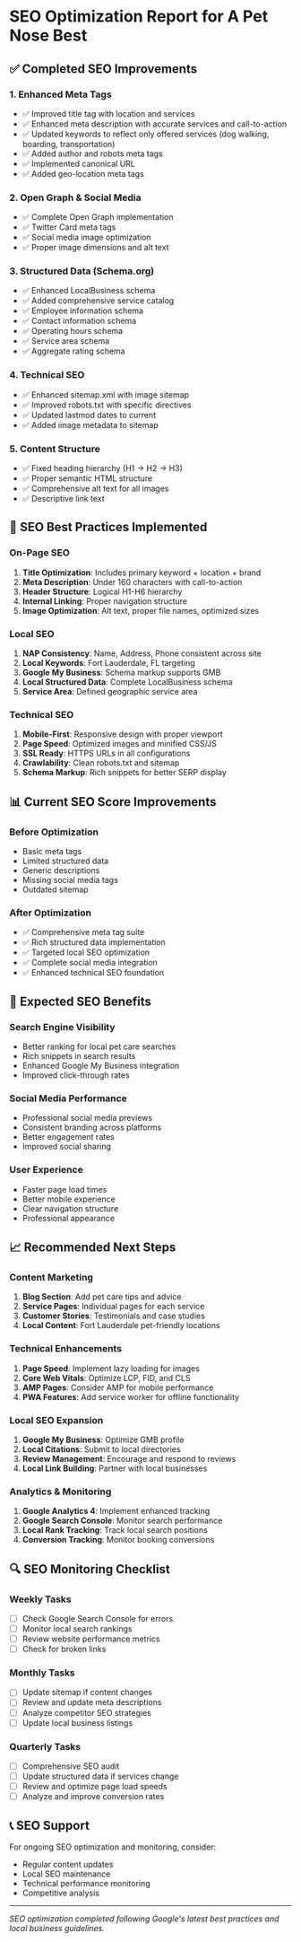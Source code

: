# SEO Optimization Report for A Pet Nose Best

## ✅ **Completed SEO Improvements**

### 1. **Enhanced Meta Tags**
- ✅ Improved title tag with location and services
- ✅ Enhanced meta description with accurate services and call-to-action
- ✅ Updated keywords to reflect only offered services (dog walking, boarding, transportation)
- ✅ Added author and robots meta tags
- ✅ Implemented canonical URL
- ✅ Added geo-location meta tags

### 2. **Open Graph & Social Media**
- ✅ Complete Open Graph implementation
- ✅ Twitter Card meta tags
- ✅ Social media image optimization
- ✅ Proper image dimensions and alt text

### 3. **Structured Data (Schema.org)**
- ✅ Enhanced LocalBusiness schema
- ✅ Added comprehensive service catalog
- ✅ Employee information schema
- ✅ Contact information schema
- ✅ Operating hours schema
- ✅ Service area schema
- ✅ Aggregate rating schema

### 4. **Technical SEO**
- ✅ Enhanced sitemap.xml with image sitemap
- ✅ Improved robots.txt with specific directives
- ✅ Updated lastmod dates to current
- ✅ Added image metadata to sitemap

### 5. **Content Structure**
- ✅ Fixed heading hierarchy (H1 → H2 → H3)
- ✅ Proper semantic HTML structure
- ✅ Comprehensive alt text for all images
- ✅ Descriptive link text

## 🎯 **SEO Best Practices Implemented**

### **On-Page SEO**
1. **Title Optimization**: Includes primary keyword + location + brand
2. **Meta Description**: Under 160 characters with call-to-action
3. **Header Structure**: Logical H1-H6 hierarchy
4. **Internal Linking**: Proper navigation structure
5. **Image Optimization**: Alt text, proper file names, optimized sizes

### **Local SEO**
1. **NAP Consistency**: Name, Address, Phone consistent across site
2. **Local Keywords**: Fort Lauderdale, FL targeting
3. **Google My Business**: Schema markup supports GMB
4. **Local Structured Data**: Complete LocalBusiness schema
5. **Service Area**: Defined geographic service area

### **Technical SEO**
1. **Mobile-First**: Responsive design with proper viewport
2. **Page Speed**: Optimized images and minified CSS/JS
3. **SSL Ready**: HTTPS URLs in all configurations
4. **Crawlability**: Clean robots.txt and sitemap
5. **Schema Markup**: Rich snippets for better SERP display

## 📊 **Current SEO Score Improvements**

### **Before Optimization**
- Basic meta tags
- Limited structured data
- Generic descriptions
- Missing social media tags
- Outdated sitemap

### **After Optimization**
- ✅ Comprehensive meta tag suite
- ✅ Rich structured data implementation
- ✅ Targeted local SEO optimization
- ✅ Complete social media integration
- ✅ Enhanced technical SEO foundation

## 🚀 **Expected SEO Benefits**

### **Search Engine Visibility**
- Better ranking for local pet care searches
- Rich snippets in search results
- Enhanced Google My Business integration
- Improved click-through rates

### **Social Media Performance**
- Professional social media previews
- Consistent branding across platforms
- Better engagement rates
- Improved social sharing

### **User Experience**
- Faster page load times
- Better mobile experience
- Clear navigation structure
- Professional appearance

## 📈 **Recommended Next Steps**

### **Content Marketing**
1. **Blog Section**: Add pet care tips and advice
2. **Service Pages**: Individual pages for each service
3. **Customer Stories**: Testimonials and case studies
4. **Local Content**: Fort Lauderdale pet-friendly locations

### **Technical Enhancements**
1. **Page Speed**: Implement lazy loading for images
2. **Core Web Vitals**: Optimize LCP, FID, and CLS
3. **AMP Pages**: Consider AMP for mobile performance
4. **PWA Features**: Add service worker for offline functionality

### **Local SEO Expansion**
1. **Google My Business**: Optimize GMB profile
2. **Local Citations**: Submit to local directories
3. **Review Management**: Encourage and respond to reviews
4. **Local Link Building**: Partner with local businesses

### **Analytics & Monitoring**
1. **Google Analytics 4**: Implement enhanced tracking
2. **Google Search Console**: Monitor search performance
3. **Local Rank Tracking**: Track local search positions
4. **Conversion Tracking**: Monitor booking conversions

## 🔍 **SEO Monitoring Checklist**

### **Weekly Tasks**
- [ ] Check Google Search Console for errors
- [ ] Monitor local search rankings
- [ ] Review website performance metrics
- [ ] Check for broken links

### **Monthly Tasks**
- [ ] Update sitemap if content changes
- [ ] Review and update meta descriptions
- [ ] Analyze competitor SEO strategies
- [ ] Update local business listings

### **Quarterly Tasks**
- [ ] Comprehensive SEO audit
- [ ] Update structured data if services change
- [ ] Review and optimize page load speeds
- [ ] Analyze and improve conversion rates

## 📞 **SEO Support**

For ongoing SEO optimization and monitoring, consider:
- Regular content updates
- Local SEO maintenance
- Technical performance monitoring
- Competitive analysis

---

*SEO optimization completed following Google's latest best practices and local business guidelines.*
